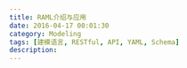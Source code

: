 ```yaml
---
title: RAML介绍与应用
date: 2016-04-17 00:01:30
category: Modeling
tags: [建模语言, RESTful, API, YAML, Schema]
description:
---
```

